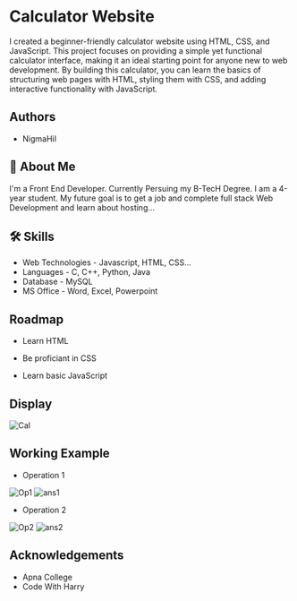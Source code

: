 
# Calculator Website

I created a beginner-friendly calculator website using HTML, CSS, and JavaScript. This project focuses on providing a simple yet functional calculator interface, making it an ideal starting point for anyone new to web development. By building this calculator, you can learn the basics of structuring web pages with HTML, styling them with CSS, and adding interactive functionality with JavaScript.




## Authors

- NigmaHiI










## 🚀 About Me
I'm a Front End Developer. Currently Persuing my B-TecH Degree. I am a 4-year student. My future goal is to get a job and complete full stack Web Development and learn about hosting...



## 🛠 Skills
- Web Technologies - Javascript, HTML, CSS...
- Languages - C, C++, Python, Java
- Database - MySQL
- MS Office - Word, Excel, Powerpoint

## Roadmap

- Learn HTML

- Be proficiant in CSS

- Learn basic JavaScript



## Display

![Cal](https://github.com/user-attachments/assets/c3b4c8c1-182c-4d6f-b2e5-07ab4ec398e4)


## Working Example

- Operation 1

![Op1](https://github.com/user-attachments/assets/82df457d-ec50-4858-9d0b-64afc07d9aa0)
![ans1](https://github.com/user-attachments/assets/e3d26628-c220-4777-8307-5ed1ff53fc7b)

- Operation 2

![Op2](https://github.com/user-attachments/assets/dd91ccd2-9cc6-428a-bf14-0377de5f56a2)
![ans2](https://github.com/user-attachments/assets/73e400f1-e41c-4a9d-b3e4-9c54e855a883)





## Acknowledgements

 - Apna College
 - Code With Harry

